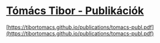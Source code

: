 # [Tómács Tibor - Publikációk](https://tibortomacs.github.io/publications)

[https://tibortomacs.github.io/publications/tomacs-publ.pdf](https://tibortomacs.github.io/publications/tomacs-publ.pdf)
